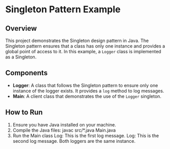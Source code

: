# Singleton Pattern Example

## Overview
This project demonstrates the Singleton design pattern in Java. The Singleton pattern ensures that a class has only one instance and provides a global point of access to it. In this example, a `Logger` class is implemented as a Singleton.

## Components
- **Logger**: A class that follows the Singleton pattern to ensure only one instance of the logger exists. It provides a `log` method to log messages.
- **Main**: A client class that demonstrates the use of the `Logger` singleton.

## How to Run
1. Ensure you have Java installed on your machine.
2. Compile the Java files:
javac src/*.java Main.java
3. Run the Main class
Log: This is the first log message.
Log: This is the second log message.
Both loggers are the same instance.

